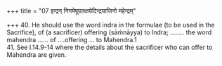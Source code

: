 +++
title = "07 इन्द्रन् निगमेषूपलक्षयेदिन्द्रयाजिनो महेन्द्रम्"

+++
40. He should use the word indra in the formulae (to be used in the Sacrifice), of (a sacrificer) offering (sāṁnāyya) to Indra; ........ the word mahendra ...... of ....offering ... to Mahendra.1  
41. See I.14.9-14 where the details about the sacrificer who can offer to Mahendra are given. 
